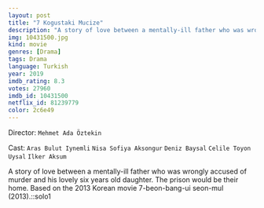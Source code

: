 ```yaml
---
layout: post
title: "7 Kogustaki Mucize"
description: "A story of love between a mentally-ill father who was wrongly accused of murder and his lovely six years old daughter. The prison would be their home. Based on the 2013 Korean movie 7-beon-bang-ui seon-mul (2013).::solo1.."
img: 10431500.jpg
kind: movie
genres: [Drama]
tags: Drama 
language: Turkish
year: 2019
imdb_rating: 8.3
votes: 27960
imdb_id: 10431500
netflix_id: 81239779
color: 2c6e49
---
```

Director: `Mehmet Ada Öztekin`  

Cast: `Aras Bulut Iynemli` `Nisa Sofiya Aksongur` `Deniz Baysal` `Celile Toyon Uysal` `Ilker Aksum` 

A story of love between a mentally-ill father who was wrongly accused of murder and his lovely six years old daughter. The prison would be their home. Based on the 2013 Korean movie 7-beon-bang-ui seon-mul (2013).::solo1